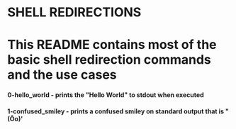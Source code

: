 # SHELL REDIRECTIONS
# This README contains most of the basic shell redirection commands and the use cases

#### 0-hello_world - prints the "Hello World" to stdout when executed
#### 1-confused_smiley - prints a confused smiley on standard output that is "(Ôo)'
